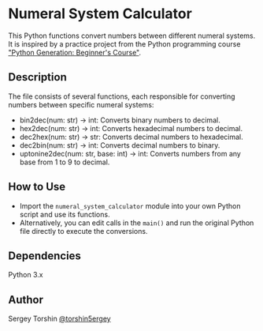 # Numeral System Calculator

This Python functions convert numbers between different numeral systems. It is inspired by a practice project from the Python programming course ["Python Generation: Beginner's Course"](https://stepik.org/course/58852/info).

## Description

The file consists of several functions, each responsible for converting numbers between specific numeral systems:
- bin2dec(num: str) -> int: Converts binary numbers to decimal.
- hex2dec(num: str) -> int: Converts hexadecimal numbers to decimal.
- dec2hex(num: str) -> str: Converts decimal numbers to hexadecimal.
- dec2bin(num: str) -> int: Converts decimal numbers to binary.
- uptonine2dec(num: str, base: int) -> int: Converts numbers from any base from 1 to 9 to decimal.

## How to Use

- Import the `numeral_system_calculator` module into your own Python script and use its functions.
- Alternatively, you can edit calls in the `main()` and run the original Python file directly to execute the conversions.

## Dependencies

Python 3.x

## Author 

Sergey Torshin [@torshin5ergey](https://github.com/torshin5ergey)
